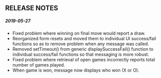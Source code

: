 RELEASE NOTES
-------------

##### 2019-05-27

- Fixed problem where winning on final move would report a draw.
- Reorganized form resets and moved them to individual UI success/fail functions so as to remove problem when any message was called.
- Removed setTimeout() from generic displaySuccessFail() function to individual success/fail functions so that messaging is more robust.
- Fixed problem where retrieval of open games incorrectly reports total number of games played.
- When game is won, message now displays who won (X or O).

